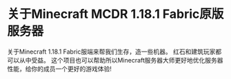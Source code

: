 # 关于Minecraft MCDR 1.18.1 Fabric原版服务器
关于Minecraft 1.18.1 Fabric服端来帮我们生存，造一些机器。 红石和建筑玩家都可以从中受益。 这个项目也可以帮助所以Minecraft服务器大师更好地优化服务器性能，给你的成员一个更好的游戏体验!  
